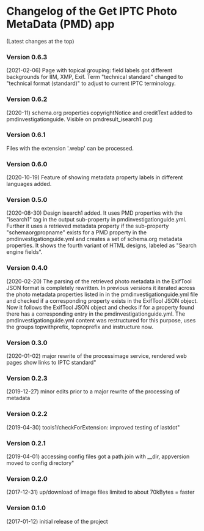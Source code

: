 # Changelog of the Get IPTC Photo MetaData (PMD) app

(Latest changes at the top)

### Version 0.6.3

(2021-02-06) Page with topical grouping: field labels got different backgrounds for IIM, XMP, Exif. Term "technical standard" changed to "technical format (standard)" to adjust to current IPTC terminology.

### Version 0.6.2

(2020-11) schema.org properties copyrightNotice and creditText added to pmdinvestigationguide. Visible on pmdresult_isearch1.pug

### Version 0.6.1

Files with the extension '.webp' can be processed.

### Version 0.6.0

(2020-10-19) Feature of showing metadata property labels in different languages added.

### Version 0.5.0

(2020-08-30) Design isearch1 added. It uses PMD properties with the "isearch1" tag in the output sub-property in  pmdinvestigationguide.yml. Further it uses a retrieved metadata property if the sub-property "schemaorgpropname" exists for a PMD property in the pmdinvestigationguide.yml and creates a set of schema.org metadata properties.
It shows the fourth variant of HTML designs, labeled as "Search engine fields". 

### Version 0.4.0

(2020-02-20) The parsing of the retrieved photo metadata in the ExifTool JSON format is completely rewritten. In previous versions it iterated across the photo metadata properties listed in in the pmdinvestigationguide.yml file and checked if a corresponding property exists in the ExifTool JSON object. Now it follows the ExifTool JSON object and checks if for a property found there has a corresponding entry in the pmdinvestigationguide.yml. The pmdinvestigationguide.yml content was restructured for this purpose, uses the groups topwithprefix, topnoprefix and instructure now.

### Version 0.3.0

(2020-01-02) major rewrite of the processimage service, rendered web pages show links to IPTC standard"

### Version 0.2.3

(2019-12-27) minor edits prior to a major rewrite of the processing of metadata

### Version 0.2.2

(2019-04-30) tools1/checkForExtension: improved testing of lastdot"

### Version 0.2.1

(2019-04-01) accessing config files got a path.join with __dir, appversion moved to config directory"

### Version 0.2.0

(2017-12-31) up/download of image files limited to about 70kBytes = faster

### Version 0.1.0

(2017-01-12) initial release of the project